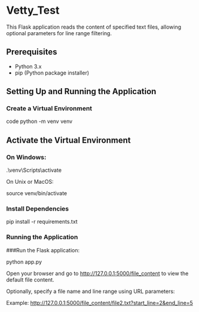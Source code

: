 # Vetty_Test

This Flask application reads the content of specified text files, allowing optional parameters for line range filtering.

## Prerequisites

- Python 3.x
- pip (Python package installer)

## Setting Up and Running the Application

### Create a Virtual Environment

code
python -m venv venv
## Activate the Virtual Environment

### On Windows:


.\venv\Scripts\activate

On Unix or MacOS:

source venv/bin/activate

### Install Dependencies


pip install -r requirements.txt

### Running the Application
###Run the Flask application:



python app.py

Open your browser and go to http://127.0.0.1:5000/file_content to view the default file content.

Optionally, specify a file name and line range using URL parameters:

Example: http://127.0.0.1:5000/file_content/file2.txt?start_line=2&end_line=5

